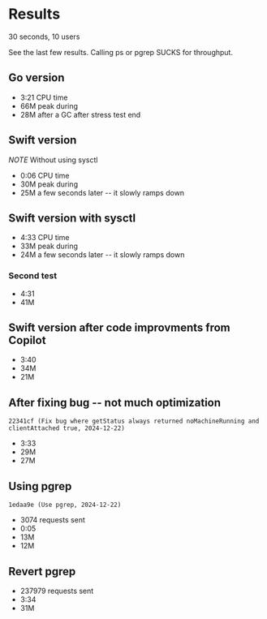 # Results

30 seconds, 10 users

See the last few results. Calling ps or pgrep SUCKS for throughput.

## Go version

- 3:21 CPU time
- 66M peak during
- 28M after a GC after stress test end

## Swift version

_NOTE_ Without using sysctl

- 0:06 CPU time
- 30M peak during
- 25M a few seconds later -- it slowly ramps down

## Swift version with sysctl

- 4:33 CPU time
- 33M peak during
- 24M a few seconds later -- it slowly ramps down

### Second test

- 4:31
- 41M

## Swift version after code improvments from Copilot

- 3:40
- 34M
- 21M

## After fixing bug -- not much optimization

`22341cf (Fix bug where getStatus always returned noMachineRunning and clientAttached true, 2024-12-22)`

- 3:33
- 29M
- 27M

## Using pgrep

`1edaa9e (Use pgrep, 2024-12-22)`

- 3074 requests sent
- 0:05
- 13M
- 12M

## Revert pgrep

- 237979 requests sent
- 3:34
- 31M
